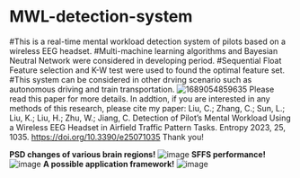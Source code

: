 # MWL-detection-system
#This is a real-time mental workload detection system of pilots based on a wireless EEG headset.
#Multi-machine learning algorithms and Bayesian Neutral Network were considered in developing period.
#Sequential Float Feature selection and K-W test were used to found the optimal feature set.
#This system can be considered in other drving scenario such as autonomous driving and train transportation.
![1689054859635](https://github.com/shuaijibadegithab/MWL-detection-system/assets/103566892/dcdb782a-5f15-44ab-95f4-d20eedaa0654)
Please read this paper for more details. In addtion, if you are interested in any methods of this research, please cite my paper:
Liu, C.; Zhang, C.; Sun, L.; Liu, K.; Liu, H.; Zhu, W.; Jiang, C. Detection of Pilot’s Mental Workload Using a Wireless EEG Headset in Airfield Traffic Pattern Tasks. Entropy 2023, 25, 1035. https://doi.org/10.3390/e25071035
Thank you!

**PSD changes of various brain regions!**
![image](https://github.com/shuaijibadegithab/MWL-detection-system/assets/103566892/4e8e63d6-0846-4f47-a3da-9c45792ad8aa)
**SFFS performance!**
![image](https://github.com/shuaijibadegithab/MWL-detection-system/assets/103566892/7962eeb9-1092-4e2e-a476-e4d45e35cad8)
**A possible application framework!**
![image](https://github.com/shuaijibadegithab/MWL-detection-system/assets/103566892/4cfcf798-8869-4d5f-851e-1b3eedf50b85)
